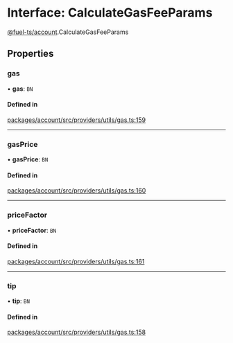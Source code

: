 # Interface: CalculateGasFeeParams

[@fuel-ts/account](/api/Account/index.md).CalculateGasFeeParams

## Properties

### gas

• **gas**: `BN`

#### Defined in

[packages/account/src/providers/utils/gas.ts:159](https://github.com/FuelLabs/fuels-ts/blob/aa70d26b/packages/account/src/providers/utils/gas.ts#L159)

___

### gasPrice

• **gasPrice**: `BN`

#### Defined in

[packages/account/src/providers/utils/gas.ts:160](https://github.com/FuelLabs/fuels-ts/blob/aa70d26b/packages/account/src/providers/utils/gas.ts#L160)

___

### priceFactor

• **priceFactor**: `BN`

#### Defined in

[packages/account/src/providers/utils/gas.ts:161](https://github.com/FuelLabs/fuels-ts/blob/aa70d26b/packages/account/src/providers/utils/gas.ts#L161)

___

### tip

• **tip**: `BN`

#### Defined in

[packages/account/src/providers/utils/gas.ts:158](https://github.com/FuelLabs/fuels-ts/blob/aa70d26b/packages/account/src/providers/utils/gas.ts#L158)
